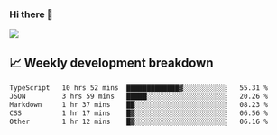 ### Hi there 👋
<img align="center" src="https://github-readme-stats.vercel.app/api?username=Tumao727&show_icons=true&hide_title=true&theme=dracula" />


## 📈 Weekly development breakdown
<!--START_SECTION:waka-->

```txt
TypeScript   10 hrs 52 mins  █████████████▓░░░░░░░░░░░   55.31 %
JSON         3 hrs 59 mins   █████░░░░░░░░░░░░░░░░░░░░   20.26 %
Markdown     1 hr 37 mins    ██░░░░░░░░░░░░░░░░░░░░░░░   08.23 %
CSS          1 hr 17 mins    █▓░░░░░░░░░░░░░░░░░░░░░░░   06.56 %
Other        1 hr 12 mins    █▓░░░░░░░░░░░░░░░░░░░░░░░   06.16 %
```

<!--END_SECTION:waka-->